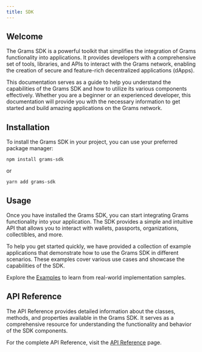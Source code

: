```yaml
---
title: SDK
---
```


## Welcome

The Grams SDK is a powerful toolkit that simplifies the integration of Grams functionality into applications. It provides developers with a comprehensive set of tools, libraries, and APIs to interact with the Grams network, enabling the creation of secure and feature-rich decentralized applications (dApps).

This documentation serves as a guide to help you understand the capabilities of the Grams SDK and how to utilize its various components effectively. Whether you are a beginner or an experienced developer, this documentation will provide you with the necessary information to get started and build amazing applications on the Grams network.

## Installation

To install the Grams SDK in your project, you can use your preferred package manager:

```shell
npm install grams-sdk
```

or

```shell
yarn add grams-sdk
```

## Usage

Once you have installed the Grams SDK, you can start integrating Grams functionality into your application. The SDK provides a simple and intuitive API that allows you to interact with wallets, passports, organizations, collectibles, and more.

To help you get started quickly, we have provided a collection of example applications that demonstrate how to use the Grams SDK in different scenarios. These examples cover various use cases and showcase the capabilities of the SDK.

Explore the [Examples](/docs/develop/examples/sdk) to learn from real-world implementation samples.

## API Reference

The API Reference provides detailed information about the classes, methods, and properties available in the Grams SDK. It serves as a comprehensive resource for understanding the functionality and behavior of the SDK components.

For the complete API Reference, visit the [API Reference](/docs/develop/reference/sdk) page.
